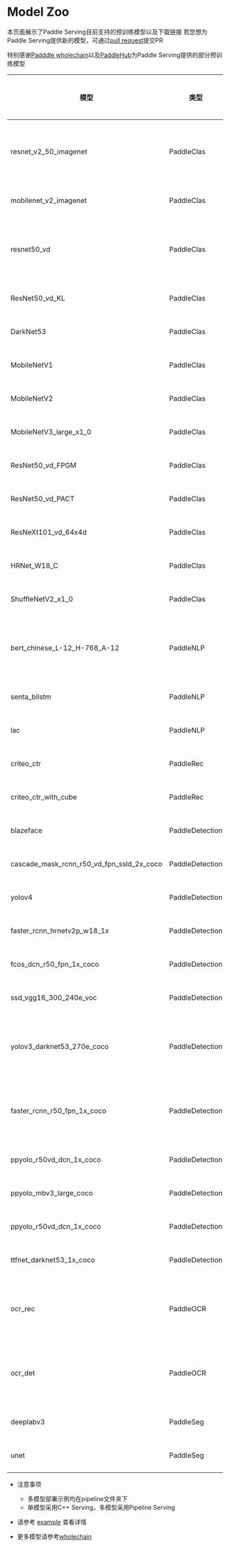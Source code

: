 # Model Zoo

本页面展示了Paddle Serving目前支持的预训练模型以及下载链接
若您想为Paddle Serving提供新的模型，可通过[pull request](https://github.com/PaddlePaddle/Serving/pulls)提交PR

特别感谢[Padddle wholechain](https://www.paddlepaddle.org.cn/wholechain)以及[PaddleHub](https://www.paddlepaddle.org.cn/hub)为Paddle Serving提供的部分预训练模型


| 模型 | 类型 | 部署方式 | 下载 | 服务端 |
| --- | --- | --- | ---- | --- |
| resnet_v2_50_imagenet | PaddleClas | [单模型](../examples/PaddleClas/resnet_v2_50)/[多模型](../examples/pipeline/PaddleClas/ResNet_V2_50) | [.tar.gz](https://paddle-serving.bj.bcebos.com/paddle_hub_models/image/ImageClassification/resnet_v2_50_imagenet.tar.gz) | Pipeline Serving, C++ Serving|
| mobilenet_v2_imagenet | PaddleClas | [单模型](../examples/PaddleClas/mobilenet) | [.tar.gz](https://paddle-serving.bj.bcebos.com/paddle_hub_models/image/ImageClassification/mobilenet_v2_imagenet.tar.gz) |C++ Serving|
| resnet50_vd | PaddleClas | [单模型](../examples/PaddleClas/imagenet)/[多模型](../examples/pipeline/PaddleClas/ResNet50_vd) | [.tar.gz](https://paddle-serving.bj.bcebos.com/ResNet50_vd.tar) |Pipeline Serving, C++ Serving|
| ResNet50_vd_KL | PaddleClas | [多模型](../examples/pipeline/PaddleClas/ResNet50_vd_KL) | [.tar](https://paddle-serving.bj.bcebos.com/model/ResNet50_vd_KL.tar) |Pipeline Serving|
| DarkNet53 | PaddleClas | [多模型](../examples/pipeline/PaddleClas/DarkNet53) | [.tar](https://paddle-serving.bj.bcebos.com/model/DarkNet53.tar) |Pipeline Serving|
| MobileNetV1 | PaddleClas | [多模型](../examples/pipeline/PaddleClas/MobileNetV1) | [.tar](https://paddle-serving.bj.bcebos.com/model/MobileNetV1.tar) |Pipeline Serving|
| MobileNetV2 | PaddleClas | [多模型](../examples/pipeline/PaddleClas/MobileNetV2) | [.tar](https://paddle-serving.bj.bcebos.com/model/MobileNetV2.tar) |Pipeline Serving|
| MobileNetV3_large_x1_0 | PaddleClas | [多模型](../examples/pipeline/PaddleClas/MobileNetV3_large_x1_0) | [.tar](https://paddle-serving.bj.bcebos.com/model/MobileNetV3_large_x1_0.tar) |Pipeline Serving|
| ResNet50_vd_FPGM | PaddleClas | [多模型](../examples/pipeline/PaddleClas/ResNet50_vd_FPGM) | [.tar](https://paddle-serving.bj.bcebos.com/model/ResNet50_vd_FPGM.tar) |Pipeline Serving|
| ResNet50_vd_PACT | PaddleClas | [多模型](../examples/pipeline/PaddleClas/ResNet50_vd_PACT) | [.tar](https://paddle-serving.bj.bcebos.com/model/ResNet50_vd_PACT.tar) |Pipeline Serving|
| ResNeXt101_vd_64x4d | PaddleClas | [多模型](../examples/pipeline/PaddleClas/ResNeXt101_vd_64x4d) | [.tar](https://paddle-serving.bj.bcebos.com/model/ResNeXt101_vd_64x4d.tar) |Pipeline Serving|
| HRNet_W18_C | PaddleClas | [多模型](../examples/pipeline/PaddleClas/HRNet_W18_C) | [.tar](https://paddle-serving.bj.bcebos.com/model/HRNet_W18_C.tar) |Pipeline Serving|
| ShuffleNetV2_x1_0 | PaddleClas | [多模型](../examples/pipeline/PaddleClas/ShuffleNetV2_x1_0)) | [.tar](https://paddle-serving.bj.bcebos.com/model/ShuffleNetV2_x1_0.tar) |Pipeline Serving|
| bert_chinese_L-12_H-768_A-12 | PaddleNLP | [单模型](../examples/PaddleNLP/bert)/[多模型](../examples/pipeline/bert) | [.tar.gz](https://paddle-serving.bj.bcebos.com/paddle_hub_models/text/SemanticModel/bert_chinese_L-12_H-768_A-12.tar.gz) |Pipeline Serving, C++ Serving|
| senta_bilstm | PaddleNLP | [单模型](../examples/PaddleNLP/senta) | [.tar.gz](https://paddle-serving.bj.bcebos.com/paddle_hub_models/text/SentimentAnalysis/senta_bilstm.tar.gz) |C++ Serving|
| lac | PaddleNLP | [单模型](../examples/PaddleNLP/lac) | [.tar.gz](https://paddle-serving.bj.bcebos.com/paddle_hub_models/text/LexicalAnalysis/lac.tar.gz) | C++ Serving|
| criteo_ctr | PaddleRec | [单模型](../examples/PaddleRec/criteo_ctr) | [.tar.gz](https://paddle-serving.bj.bcebos.com/criteo_ctr_example/criteo_ctr_demo_model.tar.gz) | C++ Serving |
| criteo_ctr_with_cube | PaddleRec | [单模型](../examples/PaddleRec/criteo_ctr_with_cube) | [.tar.gz](https://paddle-serving.bj.bcebos.com/unittest/ctr_cube_unittest.tar.gz) |C++ Serving|
| blazeface | PaddleDetection | [单模型](../examples/PaddleDetection/blazeface) | [.tar.gz](https://paddle-serving.bj.bcebos.com/paddle_hub_models/image/ObjectDetection/blazeface.tar.gz) |C++ Serving|
| cascade_mask_rcnn_r50_vd_fpn_ssld_2x_coco | PaddleDetection | [单模型](../examples/PaddleDetection/cascade_rcnn) | [.tar.gz](https://paddle-serving.bj.bcebos.com/pddet_demo/cascade_mask_rcnn_r50_vd_fpn_ssld_2x_coco_serving.tar.gz) |C++ Serving|
| yolov4 | PaddleDetection | [单模型](../examples/PaddleDetection/yolov4) | [.tar.gz](https://paddle-serving.bj.bcebos.com/paddle_hub_models/image/ObjectDetection/yolov4.tar.gz) |C++ Serving|
| faster_rcnn_hrnetv2p_w18_1x | PaddleDetection | [单模型](../examples/PaddleDetection/faster_rcnn_hrnetv2p_w18_1x) | [.tar.gz](https://paddle-serving.bj.bcebos.com/pddet_demo/faster_rcnn_hrnetv2p_w18_1x.tar.gz) |C++ Serving|
| fcos_dcn_r50_fpn_1x_coco | PaddleDetection | [单模型](../examples/PaddleDetection/fcos_dcn_r50_fpn_1x_coco) | [.tar.gz](https://paddle-serving.bj.bcebos.com/pddet_demo/2.0/fcos_dcn_r50_fpn_1x_coco.tar) |C++ Serving|
| ssd_vgg16_300_240e_voc | PaddleDetection |  [单模型](../examples/PaddleDetection/ssd_vgg16_300_240e_voc) | [.tar](https://paddle-serving.bj.bcebos.com/pddet_demo/2.0/ssd_vgg16_300_240e_voc.tar) |C++ Serving |
| yolov3_darknet53_270e_coco  | PaddleDetection | [单模型](../examples/PaddleDetection/yolov3_darknet53_270e_coco)/[多模型](../examples/pipeline/PaddleDetection/yolov3) | [.tar](https://paddle-serving.bj.bcebos.com/pddet_demo/2.0/yolov3_darknet53_270e_coco.tar) |Pipeline Serving, C++ Serving |
| faster_rcnn_r50_fpn_1x_coco | PaddleDetection | [单模型](../examples/PaddleDetection/faster_rcnn_r50_fpn_1x_coco)/[多模型](../examples/pipeline/PaddleDetection/faster_rcnn) | [.tar](https://paddle-serving.bj.bcebos.com/pddet_demo/2.0/faster_rcnn_r50_fpn_1x_coco.tar) |Pipeline Serving, C++ Serving |
| ppyolo_r50vd_dcn_1x_coco | PaddleDetection |  [单模型](../examples/PaddleDetection/ppyolo_r50vd_dcn_1x_coco) | [.tar](https://paddle-serving.bj.bcebos.com/pddet_demo/2.0/ppyolo_r50vd_dcn_1x_coco.tar) |C++ Serving |
| ppyolo_mbv3_large_coco | PaddleDetection |  [多模型](../examples/pipeline/PaddleDetection/ppyolo_mbv3) | [.tar](https://paddle-serving.bj.bcebos.com/pddet_demo/2.0/ppyolo_mbv3_large_coco.tar) |Pipeline Serving |
| ppyolo_r50vd_dcn_1x_coco | PaddleDetection |  [单模型](../examples/PaddleDetection/ppyolo_r50vd_dcn_1x_coco) | [.tar](https://paddle-serving.bj.bcebos.com/pddet_demo/2.0/ppyolo_r50vd_dcn_1x_coco.tar) |C++ Serving |
| ttfnet_darknet53_1x_coco | PaddleDetection | [单模型](../examples/PaddleDetection/ttfnet_darknet53_1x_coco) | [.tar](https://paddle-serving.bj.bcebos.com/pddet_demo/ttfnet_darknet53_1x_coco.tar) |C++ Serving |
| ocr_rec | PaddleOCR | [单模型](../examples/PaddleOCR/ocr_rec_det)/[多模型](../examples/pipeline/ocr) | [.tar.gz](https://paddle-serving.bj.bcebos.com/paddle_hub_models/image/OCR/ocr_rec.tar.gz) |Pipeline Serving, C++ Serving |
| ocr_det | PaddleOCR | [单模型](../examples/PaddleOCR/ocr_rec_det)/[多模型](../examples/pipeline/ocr) | [.tar.gz](https://paddle-serving.bj.bcebos.com/ocr/ocr_det.tar.gz) |Pipeline Serving, C++ Serving |
| deeplabv3 | PaddleSeg | [单模型](../examples/PaddleSeg/deeplabv3) | [.tar.gz](https://paddle-serving.bj.bcebos.com/paddle_hub_models/image/ImageSegmentation/deeplabv3.tar.gz) | C++ Serving |
| unet | PaddleSeg | [单模型](../examples/PaddleSeg/unet_for_image_seg) | [.tar.gz](https://paddle-serving.bj.bcebos.com/paddle_hub_models/image/ImageSegmentation/unet.tar.gz) |C++ Serving |

- 注意事项
  - 多模型部署示例均在pipeline文件夹下
  - 单模型采用C++ Serving，多模型采用Pipeline Serving

- 请参考 [example](../examples) 查看详情

- 更多模型请参考[wholechain](https://www.paddlepaddle.org.cn/wholechain)

